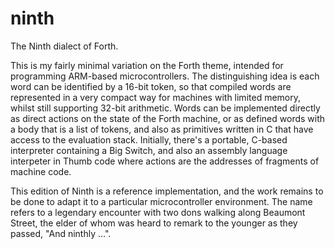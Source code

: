 # ninth
The Ninth dialect of Forth.

This is my fairly minimal variation on the Forth theme, intended for programming ARM-based microcontrollers.  The distinguishing idea is each word can be identified by a 16-bit token, so that compiled words are represented in a very compact way for machines with limited memory, whilst still supporting 32-bit arithmetic.  Words can be implemented directly as direct actions on the state of the Forth machine, or as defined words with a body that is a list of tokens, and also as primitives written in C that have access to the evaluation stack.  Initially, there's a portable, C-based interpreter containing a Big Switch, and also an assembly language interpeter in Thumb code where actions are the addresses of fragments of machine code.

This edition of Ninth is a reference implementation, and the work remains to be done to adapt it to a particular microcontroller environment.  The name refers to a legendary encounter with two dons walking along Beaumont Street, the elder of whom was heard to remark to the younger as they passed, "And ninthly ...".
